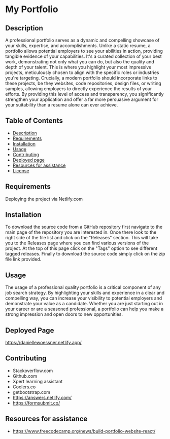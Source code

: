 

  # My Portfolio

  ## Description
A professional portfolio serves as a dynamic and compelling showcase of your skills, expertise, and accomplishments. Unlike a static resume, a portfolio allows potential employers to see your abilities in action, providing tangible evidence of your capabilities. It's a curated collection of your best work, demonstrating not only what you can do, but also the quality and depth of your talent. This is where you highlight your most impressive projects, meticulously chosen to align with the specific roles or industries you're targeting. Crucially, a modern portfolio should incorporate links to these projects, be they websites, code repositories, design files, or writing samples, allowing employers to directly experience the results of your efforts. By providing this level of access and transparency, you significantly strengthen your application and offer a far more persuasive argument for your suitability than a resume alone can ever achieve.


## Table of Contents
  * [Description](#Description)
  * [Requirements](#Requirements)
  * [Installation](#installation)
  * [Usage](#usage)
  * [Contributing](#contributing)
  * [Deployed page](#deployedpage)
  * [Resources for assistance](#resoureceforassistance)
  * [License](#license)

  ## Requirements
Deploying the project via Netlify.com

  ## Installation
To download the source code from a GitHub repository first navigate to the main page of the repository you are interested in. Once there look to the right side of the file list and click on the "Releases" section. This will take you to the Releases page where you can find various versions of the project. At the top of this page click on the "Tags" option to see different tagged releases. Finally to download the source code simply click on the zip file link provided.

  ## Usage
The usage of a professional quality portfolio is a critical component of any job search strategy. By highlighting your skills and experience in a clear and compelling way, you can increase your visibility to potential employers and demonstrate your value as a candidate. Whether you are just starting out in your career or are a seasoned professional, a portfolio can help you make a strong impression and open doors to new opportunities.

## Deployed Page
https://daniellewoessner.netlify.app/

  ## Contributing
  * Stackoverflow.com
  * Github.com
  * Xpert learning assistant
  * Coolers.co
  * getbootstrap.com
  * https://answers.netlify.com/
  * https://formsubmit.co/
 
  ## Resources for assistance 
  * https://www.freecodecamp.org/news/build-portfolio-website-react/

 
